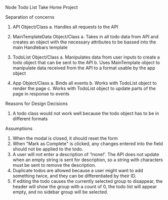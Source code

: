 Node Todo List Take Home Project

Separation of concerns

1. API Object/Class
  a. Handles all requests to the API

2. MainTemplateData Object/Class
  a. Takes in all todo data from API and creates an object with the necessary attributes to be bassed into the main Handlebars template

3. TodoList Object/Class
  a. Manipulates data from user inputs to create a todo object that can be sent to the API
  b. Uses MainTemplate object to manipulate data received from the API to a format usable by the app object 

4. App Object/Class
  a. Binds all events
  b. Works with TodoList object to render the page
  c. Works with TodoList object to update parts of the page in response to events

Reasons for Design Decisions
1. A todo class would not work well because the todo object has to be in different formats

Assumptions
1. When the modal is closed, it should reset the form
2. When "Mark as Complete" is clicked, any changes entered into the field should not be applied to the todo.
3. A user will not enter a description of '!none!'. The API does not update when an empty string is sent for description, so a string with characters must be sent to remove the description. 
4. Duplicate todos are allowed because a user might want to add something twice, and they can be differentiated by their ID.
5. If editing the todo causes the currently selected group to disappear, the header will show the group with a count of 0, the todo list will appear empty, and no sidebar group will be selected. 

